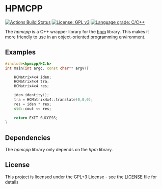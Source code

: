 # HPMCPP
[![Actions Build Status](https://github.com/voldien/hpmcpp/workflows/HpmCpp/badge.svg?branch=master)](https://github.com/voldien/hpmcpp/actions)
[![License: GPL v3](https://img.shields.io/badge/License-GPLv3-blue.svg)](https://www.gnu.org/licenses/gpl-3.0)
[![Language grade: C/C++](https://img.shields.io/lgtm/grade/cpp/g/voldien/hpmcpp.svg?logo=lgtm&logoWidth=18)](https://lgtm.com/projects/g/voldien/hpmcpp/context:cpp)

The *hpmcpp* is a C++ wrapper library for the [hpm](https://github.com/voldien/hpm) library. This makes it more friendly to use in an object-oriented programming environment.

## Examples ##

```c++
#include<hpmcpp/HC.h>
int main(int argc, const char** argv){

	HCMatrix4x4 iden;
	HCMatrix4x4 tra;
	HCMatrix4x4 res;

	iden.identity();
	tra = HCMatrix4x4::translate(0,0,0);
	res = iden * res;
	std::cout << res;
	
	return EXIT_SUCCESS;
}
```

## Dependencies

The *hpmcpp* library only depends on the *hpm* library.

## License

This project is licensed under the GPL+3 License - see the [LICENSE](LICENSE) file for details
